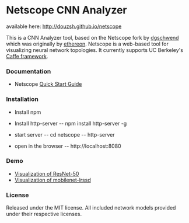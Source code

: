 # Netscope CNN Analyzer

available here: http://douzsh.github.io/netscope 

This is a CNN Analyzer tool, based on the Netscope fork by [dgschwend](https://github.com/dgschwend) which was originally by [ethereon](https://github.com/ethereon).
Netscope is a web-based tool for visualizing neural network topologies. It currently supports UC Berkeley's [Caffe framework](https://github.com/bvlc/caffe).

### Documentation
- Netscope [Quick Start Guide](http://douzsh.github.io/netscope/quickstart.html)

### Installation
- Install npm
- Install http-server
-- npm install http-server -g

- start server 
-- cd netscope
-- http-server

- open in the browser
-- http://localhost:8080

### Demo
- [Visualization of ResNet-50](http://cwlacewe.github.io/netscope/#/preset/resnet-50)
- [Visualization of mobilenet-lrssd](http://douzsh.github.io/netscope/#/preset/mobilenetV21.0-lrssd.prototxt)

### License

Released under the MIT license.
All included network models provided under their respective licenses.
